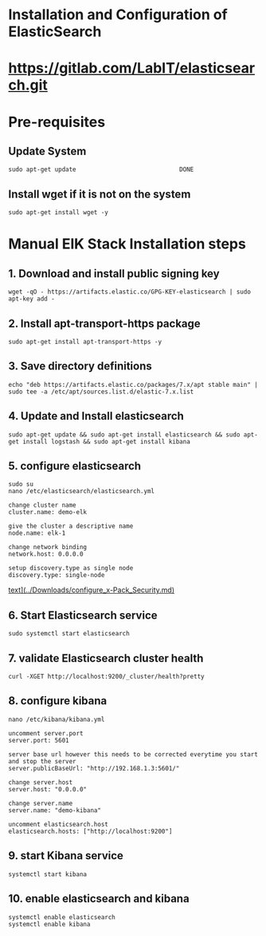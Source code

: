 # Installation and Configuration of ElasticSearch
# https://gitlab.com/LabIT/elasticsearch.git
# Pre-requisites 

## Update System

    sudo apt-get update                             DONE

## Install wget if it is not on the system

    sudo apt-get install wget -y            

# Manual ElK Stack Installation steps

## 1. Download and install public signing key 

    wget -qO - https://artifacts.elastic.co/GPG-KEY-elasticsearch | sudo apt-key add -

## 2. Install apt-transport-https package

    sudo apt-get install apt-transport-https -y

## 3. Save directory definitions

    echo "deb https://artifacts.elastic.co/packages/7.x/apt stable main" | sudo tee -a /etc/apt/sources.list.d/elastic-7.x.list


## 4. Update and Install elasticsearch

    sudo apt-get update && sudo apt-get install elasticsearch && sudo apt-get install logstash && sudo apt-get install kibana

## 5. configure elasticsearch

    sudo su
    nano /etc/elasticsearch/elasticsearch.yml

    change cluster name
    cluster.name: demo-elk  

    give the cluster a descriptive name
    node.name: elk-1 

    change network binding
    network.host: 0.0.0.0  

    setup discovery.type as single node
    discovery.type: single-node
[text\](../Downloads/configure_x-Pack_Security.md)](../Downloads/configure_x-Pack_Security.md)
## 6. Start Elasticsearch service

    sudo systemctl start elasticsearch

## 7. validate Elasticsearch cluster health

    curl -XGET http://localhost:9200/_cluster/health?pretty

## 8. configure kibana
    
    nano /etc/kibana/kibana.yml

    uncomment server.port
    server.port: 5601

    server base url however this needs to be corrected everytime you start and stop the server
    server.publicBaseUrl: "http://192.168.1.3:5601/"

    change server.host
    server.host: "0.0.0.0"
    
    change server.name
    server.name: "demo-kibana"
    
    uncomment elasticsearch.host
    elasticsearch.hosts: ["http://localhost:9200"]
    
## 9. start Kibana service

    systemctl start kibana
    
## 10. enable elasticsearch and kibana

    systemctl enable elasticsearch
    systemctl enable kibana
    
    